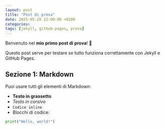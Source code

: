 ```yaml
---
layout: post
title: "Post di prova"
date: 2025-05-28 22:00:00 +0200
categories:
tags: [jekyll, github-pages, prova]
---
```


Benvenuto nel **mio primo post di prova**! 🚀

Questo post serve per testare se tutto funziona correttamente con Jekyll e GitHub Pages.

## Sezione 1: Markdown

Puoi usare tutti gli elementi di Markdown:

- **Testo in grassetto**
- _Testo in corsivo_
- `Codice inline`
- Blocchi di codice:

```python
print("Hello, world!")
